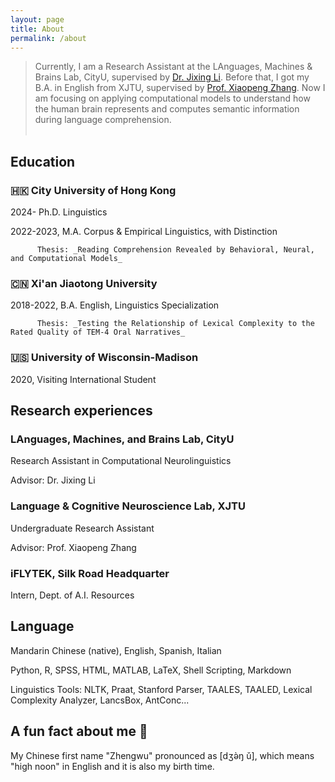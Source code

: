 ```yaml
---
layout: page
title: About
permalink: /about
---
```

> Currently, I am a Research Assistant at the LAnguages, Machines & Brains Lab, CityU, supervised by [Dr. Jixing Li](https://jixing-li.github.io/). Before that, I got my B.A. in English from XJTU, supervised by [Prof. Xiaopeng Zhang](http://gr.xjtu.edu.cn/en/web/zhangxp). Now I am focusing on applying computational models to understand how the human brain represents and computes semantic information during language comprehension.<br><br>

## Education
### 🇭🇰 City University of Hong Kong
2024- Ph.D. Linguistics

2022-2023, M.A. Corpus & Empirical Linguistics, with Distinction

          Thesis: _Reading Comprehension Revealed by Behavioral, Neural, and Computational Models_

### 🇨🇳 Xi'an Jiaotong University
2018-2022, B.A. English, Linguistics Specialization

          Thesis: _Testing the Relationship of Lexical Complexity to the Rated Quality of TEM-4 Oral Narratives_

### 🇺🇸 University of Wisconsin-Madison
2020, Visiting International Student

## Research experiences
### LAnguages, Machines, and Brains Lab, CityU

Research Assistant in Computational Neurolinguistics

Advisor: Dr. Jixing Li

### Language & Cognitive Neuroscience Lab, XJTU
Undergraduate Research Assistant

Advisor: Prof. Xiaopeng Zhang

### iFLYTEK, Silk Road Headquarter
Intern, Dept. of A.I. Resources

## Language
Mandarin Chinese (native), English, Spanish, Italian

Python, R, SPSS, HTML, MATLAB, LaTeX, Shell Scripting, Markdown

Linguistics Tools: NLTK, Praat, Stanford Parser, TAALES, TAALED, Lexical Complexity Analyzer, LancsBox, AntConc...

## A fun fact about me 🥳
My Chinese first name "Zhengwu" pronounced as [dʒə̀ŋ ǔ], which means "high noon" in English and it is also my birth time.  
